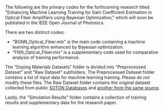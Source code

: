 The following are the primary codes for the forthcoming research titled "Enhancing Machine Learning Training for Gain Coefficient Estimation in Optical Fiber Amplifiers using Bayesian Optimization," which will soon be published in the IEEE Open Journal of Photonics.

There are two distinct codes:
- "BONN_Optical_Fiber.mlx" is the main code containing a machine learning algorithm enhanced by Bayesian optimization.
- "FNN_Optical_Fiber.mlx" is a supplementary code used for comparative analysis of training performance.

The "Doping Materials Datasets" folder is divided into "Preprocessed Dataset" and "Raw Dataset" subfolders. The Preprocessed Dataset folder contains a list of input data for machine learning training. Please do not modify these files. The Raw Dataset folder contains the original dataset collected from public [SOTON Databases](https://eprints.soton.ac.uk/438624/) and [another from the same source](https://eprints.soton.ac.uk/475237/).

Lastly, the "Simulation Results" folder contains a collection of training results and supplementary data for the research paper.
